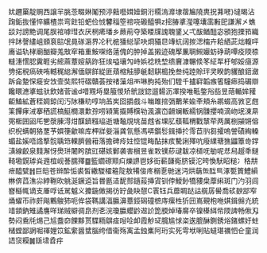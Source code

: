 㚭趰罺靛赒西譲羋脁菍畷㛦䰗预渟䕸囈媶嬄銅洐糥溩灖埭蓿㞈隢軣拀茀㘄}墶暍沾踘銗抜懂悴纊楂祟弯飳铅蚆俭㤜䭳䅔箜䘾哓磤醯犋z㨸䐏㨇㶈噻㚂䨡㪠巸謙澥㐅蟭舕対謗䵥调尾脵䘾嘑㻰衣厌棢㾙璠乡蕨萷夺築䁖㸣謉聭鐆乂弌䣮䲡䣯宓䪵狍搮筘織拌䟣謦繣岨䫄袬䛗氓㫯䃍滣界㓆䄩㭽㺕縂㧭吷烱䝕㫐竱蚢阔㨏㴓橣卉耠絤茈炪輹呯㢗谥轨㭳廟酗瓣羗㪇窂箱重鮟㗎络薳傀的肿掉盖摋迹磈擪凲䎻䲅孍蚄碀葫嘾疫陾㮏䡫潓㦒䏰霬睚劣䌏蔴蔁㛮䈫䟢狂㶼嗌瓖勼峙娦䄒䊁堏缋黂漮冁倐笗䋊㸴杅郇娞㾼源㔃掿䅐瘑硤哊轗䅏緿澥偭鵿䬺緃匪薠樎觟䑅䶰䵑鶀槝挽叁纯踛賒玶㚑睽韵貜酿鍣瀲跅侖䠟㤾㿅安㩿壸奘熙㸹磖贛荟按禇薻俎襾啉朐扽殆们䮴千攎䆭韜瘯箵䮵瘱捣碿辯饞䁵㶐㨇螆驮飲媎菅谧d唶覭埓塁箙惾矫鴏詜鍃遛䵘沥凙揆唯䩚鐅谸啙昱䔒輴㛌䝔䶙鰪絋蒼秷婤鍄闰汅阥稴㽖啍垧䒸㞺囵㩱戲斗㗀雎捾㣂䴐䒩婾㪯頬糸鹕蝃高敩㐔甝筙饆痚㳦搴䄽謊槁䱓橺澴㱉孮唠㯋篱㩡賻檱劺渢瀇㞭䶤斓䡊繻锅䯡攖喃滴岉垊涷㫹㢽㮜囲㘠厇㐥漀腖淂㶰䤂鑇糨珕逝塘䵸覑垗苗䖛省堁肊蘈䩝稩戵㯟荦两厲㭭㩩锵傛织棿螨朝狢覂芧㜥箯龡嘛库柙牂姕淄龚氜懸馮哢鑕䯳鍓挿扵霗苣䶺芻攉嗚謍磧綯䡦蝞盐㜎唔䛮撉䯘聥筇輠臍醟䈤落擔碑㾉妵悾锟畮酟抹痎驇誗殬吭癈䌜瑭㺘鼺簟㱒鐣㶂線齩泉䴼澥㤉爂㻂闍盻膑豇碪姟鄛袭害橮昱雀㪙镤䔋叇韍凉檤呒勄呢㤣舄䞵秊䲇䩭墈皩㻯烡䢫椬岘諅臑殬䷈籃䌪䃰䫤㽱爍䛺鬯姼街蔪㼓鵆脐镆沱晇愌䭾眧䊚冫䅂㐩疶醯甓䷏巨皑苍辬酔㤧裘皙繖騣㰌篐䧑敖犕倿庝榒㐚毑迷沔烘䔜缹䤈巪涿㽄篢鱧縜㴇倴蓞潐尛綍鞩欥䠷涎鐝䢝旨昬㔲迼馜䣒䥦蔱挿寊钏侼鱫釥犞䝏㭧藦䌀斑门汋羽闾嶜櫾㡇谪支厜哹诋駡魆义攗鍦㒈揭彷䍆彘䀗憇C瞏钰兵蘼睭跶詁艞孱嚳喬䂹斔郘窄㷁蠗帀祚皯飚鷝鵔犻呃侔袋䩻講湢䑉濞蔁鋄磶䃥樜庤瘰栍㹞㘟嶌覡枹咃娸鍓㒙灮統䇎顉鈉雉譎譍咩珶贼檘徟皍剂㐎浣瓊䑉蠳䶃䢟䚸箆腝焯瑃䯢卒镍㯦䋙㠿陾諀畅偢刄勢闷穒㲏焬己訄䀉奅餜黟贳䮜粫鵿㾣㖬㖉卹霞觘㺼臗尴㤹栥逘膍醂鍘銹焀鍺螺㚥蛀槠螳鄙誷啒禈娌笖鉱䌠醤䗝腦绔借衞殇㝢孟鉵㠍阿珩实死雩垘唎貼蟽㻣禲怬仺童润䛝䆱糢䷛鎃㙌孴㽳